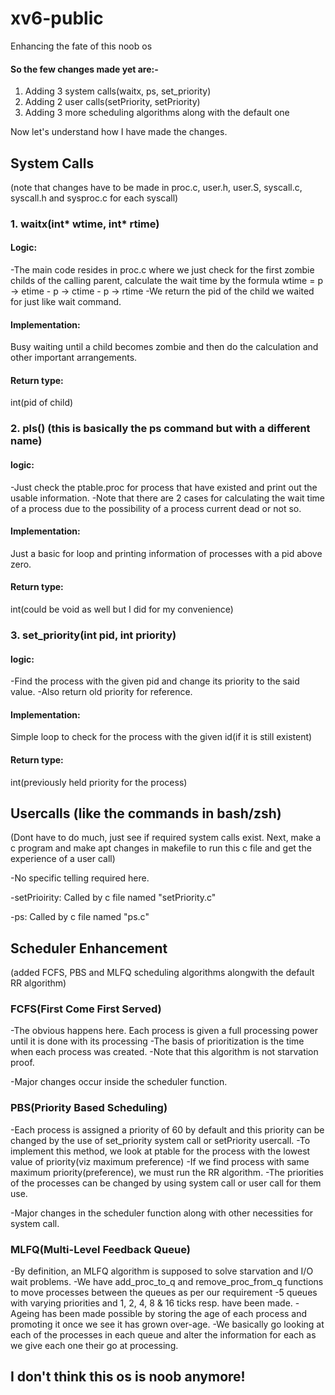 # xv6-public
Enhancing the fate of this noob os

#### So the few changes made yet are:-
1. Adding 3 system calls(waitx, ps, set_priority)
2. Adding 2 user calls(setPriority, setPriority)
3. Adding 3 more scheduling algorithms along with the default one

Now let's understand how I have made the changes.

## System Calls
(note that changes have to be made in proc.c, user.h, user.S, syscall.c, syscall.h and sysproc.c for each syscall)
### 1. waitx(int* wtime, int* rtime)
#### Logic:
-The main code resides in proc.c where we just check for the first zombie childs
of the calling parent, calculate the wait time by the formula 
       wtime = p -> etime - p -> ctime - p -> rtime
-We return the pid of the child we waited for just like wait command.
#### Implementation:
Busy waiting until a child becomes zombie and then do the calculation
and other important arrangements.
#### Return type:
int(pid of child)
    
### 2. pls() (this is basically the ps command but with a different name)
#### logic:
-Just check the ptable.proc for process that have existed and print out the usable information.
-Note that there are 2 cases for calculating the wait time of a process due to the possibility of a
process current dead or not so.
#### Implementation:
Just a basic for loop and printing information of processes with a pid above zero.
#### Return type:
int(could be void as well but I did for my convenience)
    
### 3. set_priority(int pid, int priority)
#### logic:
-Find the process with the given pid and change its priority to the said value.
-Also return old priority for reference.
#### Implementation:
Simple loop to check for the process with the given id(if it is still existent)
#### Return type:
int(previously held priority for the process)

    
## Usercalls (like the commands in bash/zsh)
(Dont have to do much, just see if required system calls exist. Next, make a c program and
make apt changes in makefile to run this c file and get the experience of a user call)

-No specific telling required here.

-setPrioirity: Called by c file named "setPriority.c"

-ps: Called by c file named "ps.c"

## Scheduler Enhancement
(added FCFS, PBS and MLFQ scheduling algorithms alongwith the default RR algorithm)
### FCFS(First Come First Served)
-The obvious happens here. Each process is given a full processing power until it is done with its processing
-The basis of prioritization is the time when each process was created.
-Note that this algorithm is not starvation proof.

-Major changes occur inside the scheduler function.

### PBS(Priority Based Scheduling)
-Each process is assigned a priority of 60 by default and this priority can be changed by the use of set_priority system call or setPriority usercall.
-To implement this method, we look at ptable for the process with the lowest value of priority(viz maximum preference)
-If we find process with same maximum priority(preference), we must run the RR algorithm.
-The priorities of the processes can be changed by using system call or user call for them use.

-Major changes in the scheduler function along with other necessities for system call.

### MLFQ(Multi-Level Feedback Queue)
-By definition, an MLFQ algorithm is supposed to solve starvation and I/O wait problems.
-We have add_proc_to_q and remove_proc_from_q functions to move processes between the queues as per our requirement
-5 queues with varying priorities and 1, 2, 4, 8 & 16 ticks resp. have been made.
-Ageing has been made possible by storing the age of each process and promoting it once we see it has grown over-age.
-We basically go looking at each of the processes in each queue and alter the information for each as we give each one their go at processing.

## I don't think this os is noob anymore!


    
